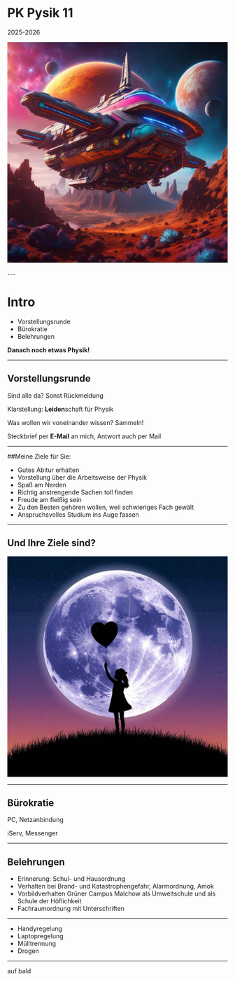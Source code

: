 

# PK Pysik 11

2025-2026

<div style="z-index:-1;">

![!cover](./spaceship.jpg)

</div>
---

# Intro

- Vorstellungsrunde
- Bürokratie
- Belehrungen

**Danach noch etwas Physik!**

---

## Vorstellungsrunde

Sind alle da? Sonst Rückmeldung

Klarstellung: **Leiden**schaft für Physik

Was wollen wir voneinander wissen? Sammeln!

Steckbrief per **E-Mail** an mich, Antwort auch per Mail

---

##Meine Ziele für Sie:

- Gutes Abitur erhalten
- Vorstellung über die Arbeitsweise der Physik
- Spaß am Nerden
- Richtig anstrengende Sachen toll finden
- Freude am fleißig sein
- Zu den Besten gehören wollen, weil schwieriges Fach gewält
- Anspruchsvolles Studium ins Auge fassen

---

## Und Ihre Ziele sind?

![!cover](./moonshadow.jpg)

---

## Bürokratie

PC, Netzanbindung

iServ, Messenger

---

## Belehrungen

* Erinnerung: Schul- und Hausordnung
* Verhalten bei Brand- und Katastrophengefahr, Alarmordnung, Amok
* Vorbildverhalten Grüner Campus Malchow als Umweltschule und als Schule der Höflichkeit
* Fachraumordnung mit Unterschriften

---

* Handyregelung
* Laptopregelung
* Mülltrennung
* Drogen

---

auf bald
